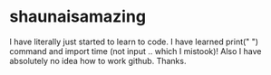# shaunaisamazing
I have literally just started to learn to code. I have learned print(" ") command and import time (not input .. which I mistook)!
Also I have absolutely no idea how to work github. Thanks.
